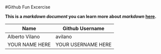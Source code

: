 #Github Fun Excercise 

**This is a _markdown document_ you can learn more about _markdown_ [here](https://guides.github.com/features/mastering-markdown/).**


Name | Github Username
------------ | -------------
Alberto Vilano | avilano
YOUR NAME HERE | YOUR USERNAME HERE


